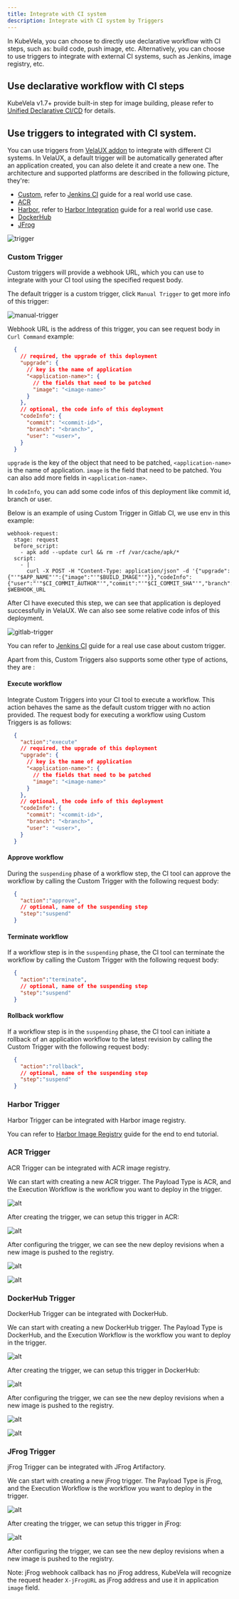 ```yaml
---
title: Integrate with CI system
description: Integrate with CI system by Triggers
---
```


In KubeVela, you can choose to directly use declarative workflow with CI steps, such as: build code, push image, etc. Alternatively, you can choose to use triggers to integrate with external CI systems, such as Jenkins, image registry, etc.

## Use declarative workflow with CI steps

KubeVela v1.7+ provide built-in step for image building, please refer to [Unified Declarative CI/CD](../../../tutorials/s2i.md) for details.

## Use triggers to integrated with CI system.

You can use triggers from [VelaUX addon](../../../reference/addons/velaux.md) to integrate with different CI systems. In VelaUX, a default trigger will be automatically generated after an application created, you can also delete it and create a new one. The architecture and supported platforms are described in the following picture, they're:

- [Custom](#custom-trigger), refer to [Jenkins CI](../../../tutorials/jenkins.md) guide for a real world use case.
- [ACR](#ACR-trigger)
- [Harbor](#Harbor-trigger), refer to [Harbor Integration](../../../tutorials/trigger.md) guide for a real world use case.
- [DockerHub](#DockerHub-trigger)
- [JFrog](#JFrog-trigger)

![trigger](../../../resources/trigger.jpg)

### Custom Trigger

Custom triggers will provide a webhook URL, which you can use to integrate with your CI tool using the specified request body.

The default trigger is a custom trigger, click `Manual Trigger` to get more info of this trigger:

![manual-trigger](../../../resources/manual-trigger.png)

Webhook URL is the address of this trigger, you can see request body in `Curl Command` example:

```json
  {
    // required, the upgrade of this deployment
    "upgrade": {
      // key is the name of application
      "<application-name>": {
        // the fields that need to be patched
        "image": "<image-name>"
      }
    },
    // optional, the code info of this deployment
    "codeInfo": {
      "commit": "<commit-id>",
      "branch": "<branch>",
      "user": "<user>",
    }
  }
```

`upgrade` is the key of the object that need to be patched, `<application-name>` is the name of application. `image` is the field that need to be patched. You can also add more fields in `<application-name>`.

In `codeInfo`, you can add some code infos of this deployment like commit id, branch or user.

Below is an example of using Custom Trigger in Gitlab CI, we use env in this example:

```shell
webhook-request:
  stage: request
  before_script:
    - apk add --update curl && rm -rf /var/cache/apk/*
  script:
    - |
      curl -X POST -H "Content-Type: application/json" -d '{"upgrade":{"'"$APP_NAME"'":{"image":"'"$BUILD_IMAGE"'"}},"codeInfo":{"user":"'"$CI_COMMIT_AUTHOR"'","commit":"'"$CI_COMMIT_SHA"'","branch":"'"$CI_COMMIT_BRANCH"'"}}' $WEBHOOK_URL
```

After CI have executed this step, we can see that application is deployed successfully in VelaUX. We can also see some relative code infos of this deployment.

![gitlab-trigger](../../../resources/gitlab-trigger.png)

You can refer to [Jenkins CI](../../../tutorials/jenkins.md) guide for a real use case about custom trigger.

Apart from this, Custom Triggers also supports some other type of actions, they are :

#### Execute workflow

Integrate Custom Triggers into your CI tool to execute a workflow. This action behaves the same as the default custom trigger with no action provided. The request body for executing a workflow using Custom Triggers is as follows:

```json
  {
    "action":"execute"
    // required, the upgrade of this deployment
    "upgrade": {
      // key is the name of application
      "<application-name>": {
        // the fields that need to be patched
        "image": "<image-name>"
      }
    },
    // optional, the code info of this deployment
    "codeInfo": {
      "commit": "<commit-id>",
      "branch": "<branch>",
      "user": "<user>",
    }
  }
```

#### Approve workflow

During the `suspending` phase of a workflow step, the CI tool can approve the workflow by calling the Custom Trigger with the following request body:

```json
  {
    "action":"approve",
    // optional, name of the suspending step
    "step":"suspend"
  }
```

#### Terminate workflow

If a workflow step is in the `suspending` phase, the CI tool can terminate the workflow by calling the Custom Trigger with the following request body:

```json
  {
    "action":"terminate",
    // optional, name of the suspending step
    "step":"suspend"
  }
```

#### Rollback workflow

If a workflow step is in the `suspending` phase, the CI tool can initiate a rollback of an application workflow to the latest revision by calling the Custom Trigger with the following request body:

```json
  {
    "action":"rollback",
    // optional, name of the suspending step
    "step":"suspend"
  }
```

### Harbor Trigger

Harbor Trigger can be integrated with Harbor image registry.

You can refer to [Harbor Image Registry](../../../tutorials/trigger.md) guide for the end to end tutorial.

### ACR Trigger

ACR Trigger can be integrated with ACR image registry.

We can start with creating a new ACR trigger. The Payload Type is ACR, and the Execution Workflow is the workflow you want to deploy in the trigger.

![alt](../../../resources/acr-trigger-newtrigger.png)

After creating the trigger, we can setup this trigger in ACR:

![alt](../../../resources/acr-trigger.png)

After configuring the trigger, we can see the new deploy revisions when a new image is pushed to the registry.

![alt](../../../resources/acr-trigger-acrrecord.png)

![alt](../../../resources/acr-trigger-revisions.png)

### DockerHub Trigger

DockerHub Trigger can be integrated with DockerHub.

We can start with creating a new DockerHub trigger. The Payload Type is DockerHub, and the Execution Workflow is the workflow you want to deploy in the trigger.

![alt](../../../resources/dockerhub-trigger-newtrigger.png)

After creating the trigger, we can setup this trigger in DockerHub:

![alt](../../../resources/dockerhub-trigger.png)

After configuring the trigger, we can see the new deploy revisions when a new image is pushed to the registry.

![alt](../../../resources/dockerhub-trigger-dockerhubrecord.png)

![alt](../../../resources/dockerhub-trigger-revisions.png)

### JFrog Trigger

jFrog Trigger can be integrated with JFrog Artifactory.

We can start with creating a new jFrog trigger. The Payload Type is jFrog, and the Execution Workflow is the workflow you want to deploy in the trigger.

![alt](../../../resources/jfrog-trigger-newtrigger.png)


After creating the trigger, we can setup this trigger in jFrog:

![alt](../../../resources/jfrog-trigger.png)

After configuring the trigger, we can see the new deploy revisions when a new image is pushed to the registry.

Note: jFrog webhook callback has no jFrog address, KubeVela will recognize the request header `X-jFrogURL` as jFrog address and use it in application `image` field.